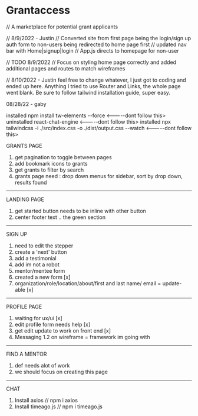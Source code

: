 # Grantaccess

// A marketplace for potential grant applicants

// 8/9/2022 - Justin
// Converted site from first page being the login/sign up auth form to non-users being redirected to home page first
// updated nav bar with Home|signup|login
// App.js directs to homepage for non-user

// TODO 8/9/2022
// Focus on styling home page correctly and added additional pages and routes to match wireframes

<!-- Check Sign Up form for PsuedoCode -->

// 8/10/2022 - Justin
feel free to change whatever, I just got to coding and ended up here. Anything I tried to use Router and Links, the whole page went blank. Be sure to follow tailwind installation guide, super easy.

08/28/22 - gaby

installed npm install tw-elements --force <-----dont follow this>
uninstalled react-chat-engine <-----dont follow this>
installed npx tailwindcss -i ./src/index.css -o ./dist/output.css --watch <-----dont follow this>

GRANTS PAGE
1. get pagination to toggle between pages
2. add bookmark icons to grants 
3. get grants to filter by search
4. grants page need : drop down menus for sidebar, sort by drop down, results found
________________________________________________________________________________________________________

LANDING PAGE

1. get started button needs to be inline with other button
2. center footer text .. the green section

________________________________________________________________________________________________________

SIGN UP

1. need to edit the stepper
2. create a 'next' button 
3. add a testimonial
4. add im not a robot
5. mentor/mentee form
6. created a new form  [x]
7. organization/role/location/about/first and last name/ email = update-able [x]

________________________________________________________________________________________________________

PROFILE PAGE

1. waiting for ux/ui [x]
2. edit profile form needs help [x]
3. get edit update to work on front end [x]
4. Messaging 1.2 on wireframe = framework im going with

________________________________________________________________________________________________________

FIND A MENTOR

1. def needs alot of work
2. we should focus on creating this page

________________________________________________________________________________________________________

CHAT

1. Install axios // npm i axios
2. Install timeago.js // npm i timeago.js